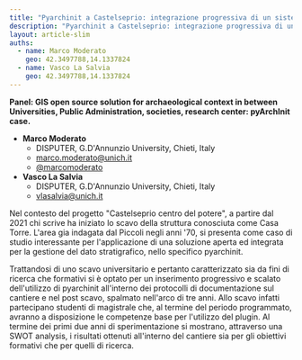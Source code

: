 ```yaml
---
title: "Pyarchinit a Castelseprio: integrazione progressiva di un sistema di gestione integrata del dato di scavo"
description: "Pyarchinit a Castelseprio: integrazione progressiva di un sistema di gestione integrata del dato di scavo"
layout: article-slim
auths:
  - name: Marco Moderato
    geo: 42.3497788,14.1337824
  - name: Vasco La Salvia
    geo: 42.3497788,14.1337824
---
```


**Panel: GIS open source solution for archaeological context in between Universities, Public Administration, societies, research center: pyArchInit case.**

- **Marco Moderato**
  - DISPUTER, G.D'Annunzio University, Chieti, Italy
  - [marco.moderato@unich.it](mailto:marco.moderato@unich.it)
  - [@marcomoderato](https://twitter.com/marcomoderato)
- **Vasco La Salvia**
  - DISPUTER, G.D'Annunzio University, Chieti, Italy
  - [vlasalvia@unich.it](mailto:vlasalvia@unich.it)

Nel contesto del progetto "Castelseprio centro del potere", a partire dal 2021 chi scrive ha iniziato lo scavo della struttura conosciuta come Casa Torre. L'area gia indagata dal Piccoli negli anni '70, si presenta come caso di studio interessante per l'applicazione di una soluzione aperta ed integrata per la gestione del dato stratigrafico, nello specifico pyarchinit.

Trattandosi di uno scavo universitario e pertanto caratterizzato sia da fini di ricerca che formativi si è optato per un inserimento progressivo e scalato dell'utilizzo di pyarchinit all'interno dei protocolli di documentazione  sul cantiere e nel post scavo, spalmato nell'arco di tre anni. Allo scavo infatti partecipano studenti di magistrale che, al termine del periodo programmato, avranno a disposizione le competenze base per l'utilizzo del plugin. Al termine dei primi due anni di sperimentazione si mostrano, attraverso una SWOT analysis, i risultati ottenuti all'interno del cantiere sia per gli obiettivi formativi che per quelli di ricerca.
